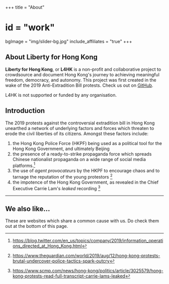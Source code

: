+++
title = "About"
# id = "work"
bgImage = "img/slider-bg.jpg"
include_affiliates = "true"
+++


## About Liberty for Hong Kong

**Liberty for Hong Kong**, or **L4HK** is a non-profit and collaborative project to crowdsource and document Hong Kong's journey to achieving meaningful freedom, democracy, and autonomy. This project was first created in the wake of the 2019 Anti-Extradition Bill protests. Check us out on [GitHub](https://github.com/liberty4hk/website).

L4HK is not supported or funded by any organisation. 

## Introduction

The 2019 protests against the controversial extradition bill in Hong Kong unearthed a network of underlying factors and forces which threaten to erode the civil liberties of its citizens. Amongst these factors include:

1. the Hong Kong Police Force (HKPF) being used as a political tool for the Hong Kong Government, and ultimately Beijing
2. the presence of a ready-to-strike propaganda force which spreads Chinese nationalist propaganda on a wide range of social media platforms.[^1]
3. the use of _agent provocateurs_ by the HKPF to encourage chaos and to tarnage the reputation of the young protestors [^2]
4. the impotence of the Hong Kong Government, as revealed in the Chief Executive Carrie Lam's _leaked_ recording [^3]

---

## We also like...

These are websites which share a common cause with us. Do check them out at the bottom of this page.


[^1]: https://blog.twitter.com/en_us/topics/company/2019/information_operations_directed_at_Hong_Kong.html
[^2]: https://www.theguardian.com/world/2019/aug/12/hong-kong-protests-brutal-undercover-police-tactics-spark-outcry
[^3]: https://www.scmp.com/news/hong-kong/politics/article/3025579/hong-kong-protests-read-full-transcript-carrie-lams-leaked
